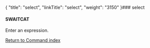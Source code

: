 {
    "title": "select",
    "linkTitle": "select",
    "weight": "3150"
}### <span id="select"></span>select

#### SWAITCAT

Enter an expression.

[Return to Command index](../)
